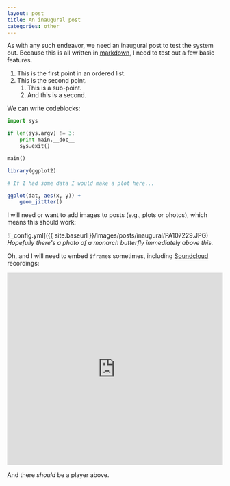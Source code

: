 ```yaml
---
layout: post
title: An inaugural post
categories: other
---
```


As with any such endeavor, we need an inaugural post to test the system out. Because this is all written in [markdown](https://daringfireball.net/projects/markdown/), I need to test out a few basic features.

1. This is the first point in an ordered list.
2. This is the second point.
    1. This is a sub-point.
    2. And this is a second.

We can write codeblocks:

```python
import sys

if len(sys.argv) != 3:
    print main.__doc__
    sys.exit()

main()
```

```r
library(ggplot2)

# If I had some data I would make a plot here...

ggplot(dat, aes(x, y)) +
    geom_jittter()
```

I will need or want to add images to posts (e.g., plots or photos), which means this should work:

![_config.yml]({{ site.baseurl }}/images/posts/inaugural/PA107229.JPG)
*Hopefully there's a photo of a monarch butterfly immediately above this.*

Oh, and I will need to embed `iframe`s sometimes, including [Soundcloud](http://soundcloud.com) recordings:

<iframe width="100%" height="450" scrolling="no" frameborder="no" src="https://w.soundcloud.com/player/?url=https%3A//api.soundcloud.com/tracks/251595089&amp;auto_play=false&amp;hide_related=false&amp;show_comments=true&amp;show_user=true&amp;show_reposts=false&amp;visual=true"></iframe>

And there _should_ be a player above.
